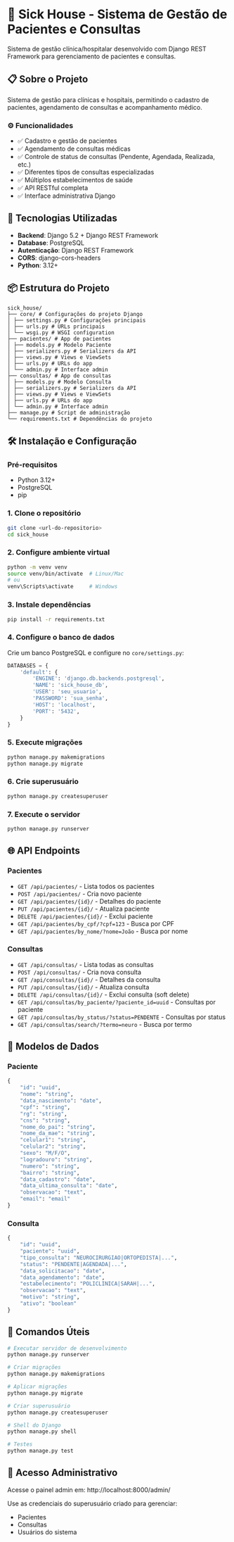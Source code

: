 # 🏥 Sick House - Sistema de Gestão de Pacientes e Consultas

Sistema de gestão clínica/hospitalar desenvolvido com Django REST Framework para gerenciamento de pacientes e consultas.

## 📋 Sobre o Projeto

Sistema de gestão para clínicas e hospitais, permitindo o cadastro de pacientes, agendamento de consultas e acompanhamento médico.

### ⚙️ Funcionalidades

- ✅ Cadastro e gestão de pacientes
- ✅ Agendamento de consultas médicas
- ✅ Controle de status de consultas (Pendente, Agendada, Realizada, etc.)
- ✅ Diferentes tipos de consultas especializadas
- ✅ Múltiplos estabelecimentos de saúde
- ✅ API RESTful completa
- ✅ Interface administrativa Django

## 🚀 Tecnologias Utilizadas

- **Backend**: Django 5.2 + Django REST Framework
- **Database**: PostgreSQL
- **Autenticação**: Django REST Framework
- **CORS**: django-cors-headers
- **Python**: 3.12+

## 📦 Estrutura do Projeto

```
sick_house/
├── core/ # Configurações do projeto Django
│ ├── settings.py # Configurações principais
│ ├── urls.py # URLs principais
│ └── wsgi.py # WSGI configuration
├── pacientes/ # App de pacientes
│ ├── models.py # Modelo Paciente
│ ├── serializers.py # Serializers da API
│ ├── views.py # Views e ViewSets
│ ├── urls.py # URLs do app
│ └── admin.py # Interface admin
├── consultas/ # App de consultas
│ ├── models.py # Modelo Consulta
│ ├── serializers.py # Serializers da API
│ ├── views.py # Views e ViewSets
│ ├── urls.py # URLs do app
│ └── admin.py # Interface admin
├── manage.py # Script de administração
└── requirements.txt # Dependências do projeto
```

## 🛠️ Instalação e Configuração

### Pré-requisitos

- Python 3.12+
- PostgreSQL
- pip

### 1. Clone o repositório

```bash
git clone <url-do-repositorio>
cd sick_house
```

### 2. Configure ambiente virtual

```bash
python -m venv venv
source venv/bin/activate  # Linux/Mac
# ou
venv\Scripts\activate     # Windows
```

### 3. Instale dependências

```bash
pip install -r requirements.txt
```

### 4. Configure o banco de dados

Crie um banco PostgreSQL e configure no `core/settings.py`:

```python
DATABASES = {
    'default': {
        'ENGINE': 'django.db.backends.postgresql',
        'NAME': 'sick_house_db',
        'USER': 'seu_usuario',
        'PASSWORD': 'sua_senha',
        'HOST': 'localhost',
        'PORT': '5432',
    }
}
```

### 5. Execute migrações

```bash
python manage.py makemigrations
python manage.py migrate
```

### 6. Crie superusuário

```bash
python manage.py createsuperuser
```

### 7. Execute o servidor

```bash
python manage.py runserver
```

## 🌐 API Endpoints

### Pacientes

- `GET /api/pacientes/` - Lista todos os pacientes
- `POST /api/pacientes/` - Cria novo paciente
- `GET /api/pacientes/{id}/` - Detalhes do paciente
- `PUT /api/pacientes/{id}/` - Atualiza paciente
- `DELETE /api/pacientes/{id}/` - Exclui paciente
- `GET /api/pacientes/by_cpf/?cpf=123` - Busca por CPF
- `GET /api/pacientes/by_nome/?nome=João` - Busca por nome

### Consultas

- `GET /api/consultas/` - Lista todas as consultas
- `POST /api/consultas/` - Cria nova consulta
- `GET /api/consultas/{id}/` - Detalhes da consulta
- `PUT /api/consultas/{id}/` - Atualiza consulta
- `DELETE /api/consultas/{id}/` - Exclui consulta (soft delete)
- `GET /api/consultas/by_paciente/?paciente_id=uuid` - Consultas por paciente
- `GET /api/consultas/by_status/?status=PENDENTE` - Consultas por status
- `GET /api/consultas/search/?termo=neuro` - Busca por termo

## 🎯 Modelos de Dados

### Paciente

```python
{
    "id": "uuid",
    "nome": "string",
    "data_nascimento": "date",
    "cpf": "string",
    "rg": "string",
    "cns": "string",
    "nome_do_pai": "string",
    "nome_da_mae": "string",
    "celular1": "string",
    "celular2": "string",
    "sexo": "M/F/O",
    "logradouro": "string",
    "numero": "string",
    "bairro": "string",
    "data_cadastro": "date",
    "data_ultima_consulta": "date",
    "observacao": "text",
    "email": "email"
}
```

### Consulta

```python
{
    "id": "uuid",
    "paciente": "uuid",
    "tipo_consulta": "NEUROCIRURGIAO|ORTOPEDISTA|...",
    "status": "PENDENTE|AGENDADA|...",
    "data_solicitacao": "date",
    "data_agendamento": "date",
    "estabelecimento": "POLICLINICA|SARAH|...",
    "observacao": "text",
    "motivo": "string",
    "ativo": "boolean"
}
```

## 🔧 Comandos Úteis

```bash
# Executar servidor de desenvolvimento
python manage.py runserver

# Criar migrações
python manage.py makemigrations

# Aplicar migrações
python manage.py migrate

# Criar superusuário
python manage.py createsuperuser

# Shell do Django
python manage.py shell

# Testes
python manage.py test
```

## 👤 Acesso Administrativo

Acesse o painel admin em: http://localhost:8000/admin/

Use as credenciais do superusuário criado para gerenciar:

- Pacientes
- Consultas
- Usuários do sistema
